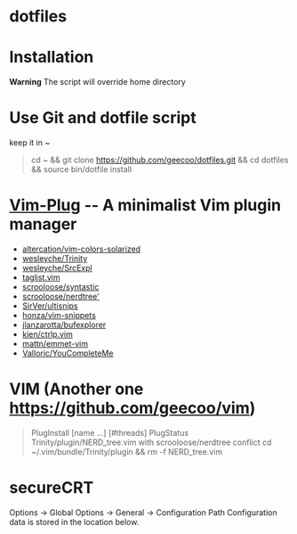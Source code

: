 # dotfiles

# Installation

**Warning**  The script will override home directory 

# Use Git and dotfile script
  keep it in ~

> cd ~ && git clone https://github.com/geecoo/dotfiles.git && cd dotfiles && source bin/dotfile install

# [Vim-Plug](https://github.com/junegunn/vim-plug)  -- A minimalist Vim plugin manager

* [altercation/vim-colors-solarized](https://github.com/altercation/vim-colors-solarized)
* [wesleyche/Trinity](https://github.com/wesleyche/Trinity)
* [ wesleyche/SrcExpl ](https://github.com/wesleyche/SrcExpl)
* [taglist.vim](https://github.com/vim-scripts/taglist.vim)
* [scrooloose/syntastic](https://github.com/scrooloose/syntastic)
* [scrooloose/nerdtree'](https://github.com/scrooloose/nerdtree)
* [SirVer/ultisnips](https://github.com/SirVer/ultisnips)
* [honza/vim-snippets](https://github.com/honza/vim-snippets)
* [jlanzarotta/bufexplorer](https://github.com/jlanzarotta/bufexplorer)
* [kien/ctrlp.vim](https://github.com/kien/ctrlp.vim)
* [mattn/emmet-vim](https://github.com/mattn/emmet-vim)
* [Valloric/YouCompleteMe](https://github.com/Valloric/YouCompleteMe)

# VIM (Another one https://github.com/geecoo/vim)

> PlugInstall [name ...] [#threads]
> PlugStatus
> Trinity/plugin/NERD_tree.vim with scrooloose/nerdtree conflict
> cd ~/.vim/bundle/Trinity/plugin && rm -f NERD_tree.vim

# secureCRT
Options -> Global Options -> General -> Configuration Path
Configuration data is stored in the location below.

